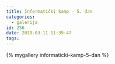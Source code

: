 ```yaml
---
title: Informatički kamp - 5. dan
categories:
  - galerija
id: 256
date: 2019-03-11 11:39:47
tags:
---
```


{% mygallery informaticki-kamp-5-dan %}
